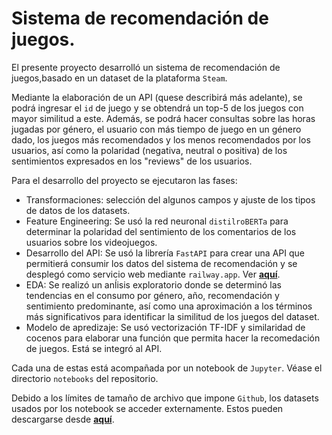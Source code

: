 # Sistema de recomendación  de juegos.

El presente proyecto desarrolló un sistema de recomendación de juegos,basado en un dataset de la plataforma `Steam`.

Mediante la elaboración de un API (quese describirá más adelante), se podrá ingresar el `id` de juego y se obtendrá un top-5 de los juegos con mayor similitud a este. Además, se podrá hacer consultas sobre las horas jugadas por género, el usuario con más tiempo de juego en un género dado, los juegos más recomendados y los menos recomendados por los usuarios, así como la polaridad (negativa, neutral o positiva) de los sentimientos expresados en los "reviews"  de los usuarios.

Para el desarrollo del proyecto se ejecutaron las fases:
 - Transformaciones: selección del algunos campos y ajuste de los tipos de datos de los datasets.
 - Feature Engineering: Se usó la red neuronal `distilroBERTa` para determinar la polaridad del sentimiento de los comentarios de los usuarios sobre los videojuegos.
 - Desarrollo del API: Se usó la librería `FastAPI` para crear una API que permitierá consumir los datos del sistema de recomendación y se desplegó como servicio web mediante `railway.app`. Ver [**aquí**](https://p101-hds-production.up.railway.app/docs).
  - EDA: Se realizó un anĺisis exploratorio donde se determinó las tendencias en el consumo por género, año, recomendación y sentimiento predominante, así como una aproximación a los términos más significativos para identificar la similitud de los juegos del dataset.
  - Modelo de apredizaje: Se usó vectorización TF-IDF y similaridad de cocenos para elaborar una función que permita hacer la recomedación de juegos. Está se integró al API.

 Cada una de estas está acompañada por un notebook de `Jupyter`. Véase el directorio `notebooks` del repositorio.

Debido a los límites de tamaño de archivo que impone `Github`, los datasets usados por los notebook se acceder externamente. Estos pueden descargarse desde [**aquí**](https://drive.google.com/drive/folders/1TRqbeh8heW4tZsrUqcPX71me-T5iZdSq?usp=drive_link).
